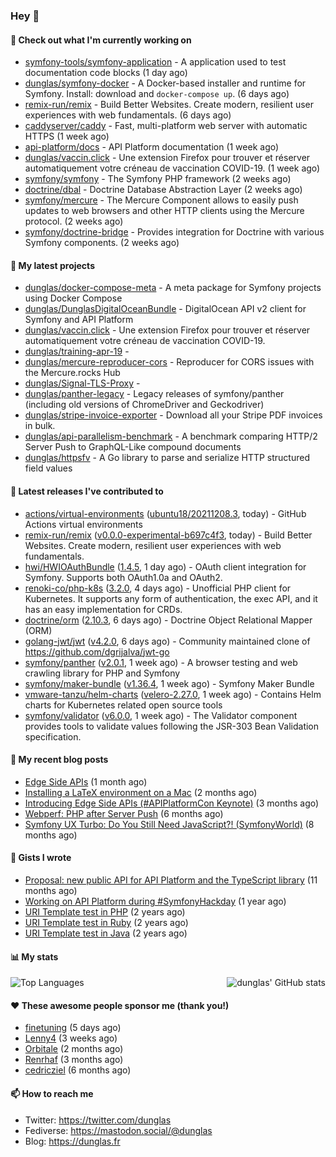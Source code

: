 ### Hey 👋

#### 👷 Check out what I'm currently working on

- [symfony-tools/symfony-application](https://github.com/symfony-tools/symfony-application) - A application used to test documentation code blocks (1 day ago)
- [dunglas/symfony-docker](https://github.com/dunglas/symfony-docker) - A Docker-based installer and runtime for Symfony. Install: download and `docker-compose up`. (6 days ago)
- [remix-run/remix](https://github.com/remix-run/remix) - Build Better Websites. Create modern, resilient user experiences with web fundamentals. (6 days ago)
- [caddyserver/caddy](https://github.com/caddyserver/caddy) - Fast, multi-platform web server with automatic HTTPS (1 week ago)
- [api-platform/docs](https://github.com/api-platform/docs) - API Platform documentation (1 week ago)
- [dunglas/vaccin.click](https://github.com/dunglas/vaccin.click) - Une extension Firefox pour trouver et réserver automatiquement votre créneau de vaccination COVID-19. (1 week ago)
- [symfony/symfony](https://github.com/symfony/symfony) - The Symfony PHP framework (2 weeks ago)
- [doctrine/dbal](https://github.com/doctrine/dbal) - Doctrine Database Abstraction Layer (2 weeks ago)
- [symfony/mercure](https://github.com/symfony/mercure) - The Mercure Component allows to easily push updates to web browsers and other HTTP clients using the Mercure protocol. (2 weeks ago)
- [symfony/doctrine-bridge](https://github.com/symfony/doctrine-bridge) - Provides integration for Doctrine with various Symfony components. (2 weeks ago)

#### 🌱 My latest projects

- [dunglas/docker-compose-meta](https://github.com/dunglas/docker-compose-meta) - A meta package for Symfony projects using Docker Compose
- [dunglas/DunglasDigitalOceanBundle](https://github.com/dunglas/DunglasDigitalOceanBundle) - DigitalOcean API v2 client for Symfony and API Platform
- [dunglas/vaccin.click](https://github.com/dunglas/vaccin.click) - Une extension Firefox pour trouver et réserver automatiquement votre créneau de vaccination COVID-19.
- [dunglas/training-apr-19](https://github.com/dunglas/training-apr-19) - 
- [dunglas/mercure-reproducer-cors](https://github.com/dunglas/mercure-reproducer-cors) - Reproducer for CORS issues with the Mercure.rocks Hub
- [dunglas/Signal-TLS-Proxy](https://github.com/dunglas/Signal-TLS-Proxy) - 
- [dunglas/panther-legacy](https://github.com/dunglas/panther-legacy) - Legacy releases of symfony/panther (including old versions of ChromeDriver and Geckodriver)
- [dunglas/stripe-invoice-exporter](https://github.com/dunglas/stripe-invoice-exporter) - Download all your Stripe PDF invoices in bulk.
- [dunglas/api-parallelism-benchmark](https://github.com/dunglas/api-parallelism-benchmark) - A benchmark comparing HTTP/2 Server Push to GraphQL-Like compound documents
- [dunglas/httpsfv](https://github.com/dunglas/httpsfv) - A Go library to parse and serialize HTTP structured field values

#### 🔭 Latest releases I've contributed to

- [actions/virtual-environments](https://github.com/actions/virtual-environments) ([ubuntu18/20211208.3](https://github.com/actions/virtual-environments/releases/tag/ubuntu18%2F20211208.3), today) - GitHub Actions virtual environments
- [remix-run/remix](https://github.com/remix-run/remix) ([v0.0.0-experimental-b697c4f3](https://github.com/remix-run/remix/releases/tag/v0.0.0-experimental-b697c4f3), today) - Build Better Websites. Create modern, resilient user experiences with web fundamentals.
- [hwi/HWIOAuthBundle](https://github.com/hwi/HWIOAuthBundle) ([1.4.5](https://github.com/hwi/HWIOAuthBundle/releases/tag/1.4.5), 1 day ago) - OAuth client integration for Symfony. Supports both OAuth1.0a and OAuth2.
- [renoki-co/php-k8s](https://github.com/renoki-co/php-k8s) ([3.2.0](https://github.com/renoki-co/php-k8s/releases/tag/3.2.0), 4 days ago) - Unofficial PHP client for Kubernetes. It supports any form of authentication, the exec API, and it has an easy implementation for CRDs.
- [doctrine/orm](https://github.com/doctrine/orm) ([2.10.3](https://github.com/doctrine/orm/releases/tag/2.10.3), 6 days ago) - Doctrine Object Relational Mapper (ORM)
- [golang-jwt/jwt](https://github.com/golang-jwt/jwt) ([v4.2.0](https://github.com/golang-jwt/jwt/releases/tag/v4.2.0), 6 days ago) - Community maintained clone of https://github.com/dgrijalva/jwt-go
- [symfony/panther](https://github.com/symfony/panther) ([v2.0.1](https://github.com/symfony/panther/releases/tag/v2.0.1), 1 week ago) - A browser testing and web crawling library for PHP and Symfony
- [symfony/maker-bundle](https://github.com/symfony/maker-bundle) ([v1.36.4](https://github.com/symfony/maker-bundle/releases/tag/v1.36.4), 1 week ago) - Symfony Maker Bundle
- [vmware-tanzu/helm-charts](https://github.com/vmware-tanzu/helm-charts) ([velero-2.27.0](https://github.com/vmware-tanzu/helm-charts/releases/tag/velero-2.27.0), 1 week ago) - Contains Helm charts for Kubernetes related open source tools
- [symfony/validator](https://github.com/symfony/validator) ([v6.0.0](https://github.com/symfony/validator/releases/tag/v6.0.0), 1 week ago) - The Validator component provides tools to validate values following the JSR-303 Bean Validation specification.

#### 📜 My recent blog posts

- [Edge Side APIs](https://dunglas.fr/2021/10/edge-side-apis/) (1 month ago)
- [Installing a LaTeX environment on a Mac](https://dunglas.fr/2021/09/installing-a-latex-environment-on-a-mac/) (2 months ago)
- [Introducing Edge Side APIs (#APIPlatformCon Keynote)](https://dunglas.fr/2021/09/introducing-edge-side-apis-apiplatformcon-keynote/) (3 months ago)
- [Webperf: PHP after Server Push](https://dunglas.fr/2021/05/webperf-php-after-server-push/) (6 months ago)
- [Symfony UX Turbo: Do You Still Need JavaScript?! (SymfonyWorld)](https://dunglas.fr/2021/04/symfony-ux-turbo-do-you-still-need-javascript/) (8 months ago)

#### 📓 Gists I wrote

- [Proposal: new public API for API Platform and the TypeScript library](https://gist.github.com/4da2026f34bf7f18e1db955ef8a9b417) (11 months ago)
- [Working on API Platform during #SymfonyHackday](https://gist.github.com/3949272d40e6390cdd2850a4f312a02a) (1 year ago)
- [URI Template test in PHP](https://gist.github.com/5b10b586427cf66e78a968f82f80691a) (2 years ago)
- [URI Template test in Ruby](https://gist.github.com/ec793690f66167cb849c02284ecf748d) (2 years ago)
- [URI Template test in Java](https://gist.github.com/788b70312231d24e46d7632c634784f5) (2 years ago)

#### 📊 My stats

<img align="right" alt="dunglas' GitHub stats" src="https://github-readme-stats.vercel.app/api?username=dunglas&count_private=1&show_icons=true">

![Top Languages](https://github-readme-stats.vercel.app/api/top-langs/?username=dunglas)

#### ❤️ These awesome people sponsor me (thank you!)

- [finetuning](https://github.com/finetuning) (5 days ago)
- [Lenny4](https://github.com/Lenny4) (3 weeks ago)
- [Orbitale](https://github.com/Orbitale) (2 months ago)
- [Renrhaf](https://github.com/Renrhaf) (3 months ago)
- [cedricziel](https://github.com/cedricziel) (6 months ago)

#### 📫 How to reach me

- Twitter: https://twitter.com/dunglas
- Fediverse: https://mastodon.social/@dunglas
- Blog: https://dunglas.fr
